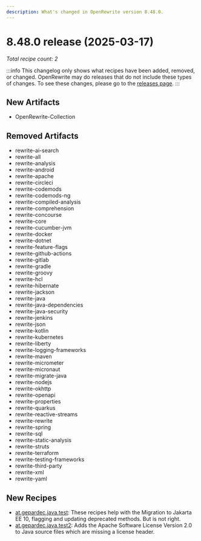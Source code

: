 ```yaml
---
description: What's changed in OpenRewrite version 8.48.0.
---
```


# 8.48.0 release (2025-03-17)

_Total recipe count: 2_

:::info
This changelog only shows what recipes have been added, removed, or changed. OpenRewrite may do releases that do not include these types of changes. To see these changes, please go to the [releases page](https://github.com/openrewrite/rewrite/releases).
:::

## New Artifacts
* OpenRewrite-Collection

## Removed Artifacts
* rewrite-ai-search
* rewrite-all
* rewrite-analysis
* rewrite-android
* rewrite-apache
* rewrite-circleci
* rewrite-codemods
* rewrite-codemods-ng
* rewrite-compiled-analysis
* rewrite-comprehension
* rewrite-concourse
* rewrite-core
* rewrite-cucumber-jvm
* rewrite-docker
* rewrite-dotnet
* rewrite-feature-flags
* rewrite-github-actions
* rewrite-gitlab
* rewrite-gradle
* rewrite-groovy
* rewrite-hcl
* rewrite-hibernate
* rewrite-jackson
* rewrite-java
* rewrite-java-dependencies
* rewrite-java-security
* rewrite-jenkins
* rewrite-json
* rewrite-kotlin
* rewrite-kubernetes
* rewrite-liberty
* rewrite-logging-frameworks
* rewrite-maven
* rewrite-micrometer
* rewrite-micronaut
* rewrite-migrate-java
* rewrite-nodejs
* rewrite-okhttp
* rewrite-openapi
* rewrite-properties
* rewrite-quarkus
* rewrite-reactive-streams
* rewrite-rewrite
* rewrite-spring
* rewrite-sql
* rewrite-static-analysis
* rewrite-struts
* rewrite-terraform
* rewrite-testing-frameworks
* rewrite-third-party
* rewrite-xml
* rewrite-yaml

## New Recipes

* [at.gepardec.java.test](https://docs.openrewrite.org/recipes/at/gepardec/java/test): These recipes help with the Migration to Jakarta EE 10, flagging and updating deprecated methods. But is not right. 
* [at.gepardec.java.test2](https://docs.openrewrite.org/recipes/at/gepardec/java/test2): Adds the Apache Software License Version 2.0 to Java source files which are missing a license header. 


